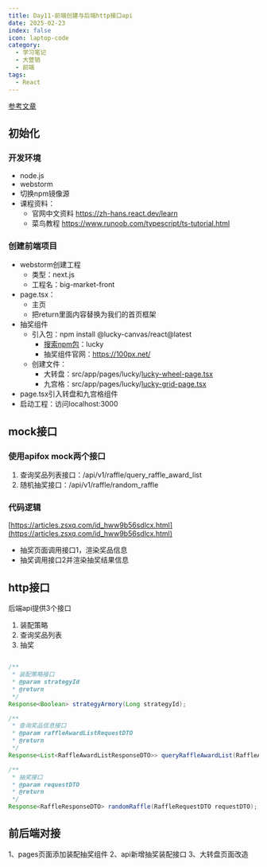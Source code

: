 ```yaml
---
title: Day11-前端创建与后端http接口api
date: 2025-02-23
index: false
icon: laptop-code
category:
  - 学习笔记
  - 大营销
  - 前端
tags:
  - React
---
```


[参考文章](https://articles.zsxq.com/id_7ju9438pw3gl.html)

## 初始化
### 开发环境
- node.js
- webstorm
- 切换npm镜像源
- 课程资料： 
  - 官网中文资料 https://zh-hans.react.dev/learn
  - 菜鸟教程 https://www.runoob.com/typescript/ts-tutorial.html


### 创建前端项目
- webstorm创建工程
    - 类型：next.js
    - 工程名：big-market-front
- page.tsx：
  - 主页
  - 把return里面内容替换为我们的首页框架
- 抽奖组件
  - 引入包：npm install @lucky-canvas/react@latest
    - [搜索npm包](https://npms.io/)：lucky
    - 抽奖组件官网：https://100px.net/
  - 创建文件：
    - 大转盘：src/app/pages/lucky/[lucky-wheel-page.tsx](https://articles.zsxq.com/id_7ju9438pw3gl.html)
    - 九宫格：src/app/pages/lucky/[lucky-grid-page.tsx](https://articles.zsxq.com/id_7ju9438pw3gl.html)
- page.tsx引入转盘和九宫格组件
- 启动工程：访问localhost:3000


## mock接口
### 使用apifox mock两个接口
1. 查询奖品列表接口：/api/v1/raffle/query_raffle_award_list
2. 随机抽奖接口：/api/v1/raffle/random_raffle

### 代码逻辑
[https://articles.zsxq.com/id_hww9b56sdlcx.html](https://articles.zsxq.com/id_hww9b56sdlcx.html)
- 抽奖页面调用接口1，渲染奖品信息
- 抽奖调用接口2并渲染抽奖结果信息

## http接口
后端api提供3个接口
1. 装配策略
2. 查询奖品列表
3. 抽奖

```java

/**
 * 装配策略接口
 * @param strategyId
 * @return
 */
Response<Boolean> strategyArmory(Long strategyId);

/**
 * 查询奖品信息接口
 * @param raffleAwardListRequestDTO
 * @return
 */
Response<List<RaffleAwardListResponseDTO>> queryRaffleAwardList(RaffleAwardListRequestDTO raffleAwardListRequestDTO);

/**
 * 抽奖接口
 * @param requestDTO
 * @return
 */
Response<RaffleResponseDTO> randomRaffle(RaffleRequestDTO requestDTO);
```

## 前后端对接
1、pages页面添加装配抽奖组件
2、api新增抽奖装配接口
3、大转盘页面改造


